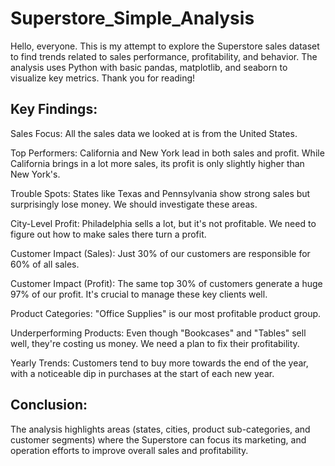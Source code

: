 # Superstore_Simple_Analysis

Hello, everyone. This is my attempt to explore the Superstore sales dataset to find trends related to sales performance, profitability, and behavior. The analysis uses Python with basic pandas, matplotlib, and seaborn to visualize key metrics. Thank you for reading!

## Key Findings:
Sales Focus: All the sales data we looked at is from the United States.

Top Performers: California and New York lead in both sales and profit. While California brings in a lot more sales, its profit is only slightly higher than New York's.

Trouble Spots: States like Texas and Pennsylvania show strong sales but surprisingly lose money. We should investigate these areas.

City-Level Profit: Philadelphia sells a lot, but it's not profitable. We need to figure out how to make sales there turn a profit.

Customer Impact (Sales): Just 30% of our customers are responsible for 60% of all sales.

Customer Impact (Profit): The same top 30% of customers generate a huge 97% of our profit. It's crucial to manage these key clients well.

Product Categories: "Office Supplies" is our most profitable product group.

Underperforming Products: Even though "Bookcases" and "Tables" sell well, they're costing us money. We need a plan to fix their profitability.

Yearly Trends: Customers tend to buy more towards the end of the year, with a noticeable dip in purchases at the start of each new year.

## Conclusion:
The analysis highlights areas (states, cities, product sub-categories, and customer segments) where the Superstore can focus its marketing, and operation efforts to improve overall sales and profitability.
